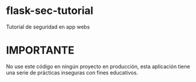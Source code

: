 # flask-sec-tutorial

Tutorial de seguridad en app webs

# IMPORTANTE

No use este código en ningún proyecto en producción, esta aplicación tiene una serie de prácticas inseguras con fines educativos.
